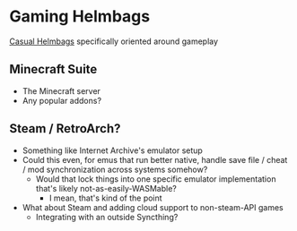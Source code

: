# Gaming Helmbags

[Casual Helmbags](61d67fab-ee81-440b-8ede-a8650f168daa.md) specifically oriented around gameplay

## Minecraft Suite

- The Minecraft server
- Any popular addons?

## Steam / RetroArch?

- Something like Internet Archive's emulator setup
- Could this even, for emus that run better native, handle save file / cheat / mod synchronization across systems somehow?
  - Would that lock things into one specific emulator implementation that's likely not-as-easily-WASMable?
    - I mean, that's kind of the point
- What about Steam and adding cloud support to non-steam-API games
  - Integrating with an outside Syncthing?
